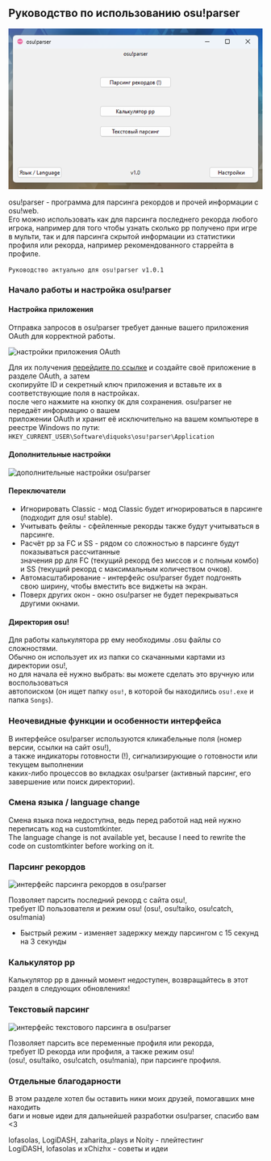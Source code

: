 ## Руководство по использованию osu!parser

![главное меню osu!parser](https://raw.githubusercontent.com/diquoks/osu-parser/refs/heads/main/assets/readme/main_menu.png)

osu!parser - программа для парсинга рекордов и прочей информации с osu!web.\
Его можно использовать как для парсинга последнего рекорда любого игрока, например для того чтобы узнать сколько pp получено при игре в мульти, так и для парсинга скрытой информации из статистики профиля или рекорда, например рекомендованного старрейта в профиле.

```Руководство актуально для osu!parser v1.0.1```

### Начало работы и настройка osu!parser

#### Настройка приложения

Отправка запросов в osu!parser требует данные вашего приложения OAuth для корректной работы.

![настройки приложения OAuth](https://raw.githubusercontent.com/diquoks/osu-parser/refs/heads/main/assets/readme/application_settings.png)

Для их получения [перейдите по ссылке](https://osu.ppy.sh/home/account/edit#oauth) и создайте своё приложение в разделе OAuth, а затем\
скопируйте ID и секретный ключ приложения и вставьте их в соответствующие поля в настройках.\
после чего нажмите на кнопку ```OK``` для сохранения. osu!parser не передаёт информацию о вашем\
приложении OAuth и хранит её исключительно на вашем компьютере в реестре Windows по пути:\
```HKEY_CURRENT_USER\Software\diquoks\osu!parser\Application```

#### Дополнительные настройки

![дополнительные настройки osu!parser](https://raw.githubusercontent.com/diquoks/osu-parser/refs/heads/main/assets/readme/additional_settings.png)

#### Переключатели

- Игнорировать Classic - мод Classic будет игнорироваться в парсинге (подходит для osu! stable).
- Учитывать фейлы - сфейленные рекорды также будут учитываться в парсинге.
- Расчёт pp за FC и SS - рядом со сложностью в парсинге будут показываться рассчитанные\
значения pp для FC (текущий рекорд без миссов и с полным комбо)\
и SS (текущий рекорд с максимальным количеством очков).
- Автомасштабирование - интерфейс osu!parser будет подгонять\
свою ширину, чтобы вместить все виджеты на экран.
- Поверх других окон - окно osu!parser не будет перекрываться другими окнами.

#### Директория osu!

Для работы калькулятора pp ему необходимы .osu файлы со сложностями.\
Обычно он использует их из папки со скачанными картами из директории osu!,\
но для начала её нужно выбрать: вы можете сделать это вручную или воспользоваться\
автопоиском (он ищет папку ```osu!```, в которой бы находились ```osu!.exe``` и папка ```Songs```).

### Неочевидные функции и особенности интерфейса

В интерфейсе osu!parser используются кликабельные поля (номер версии, ссылки на сайт osu!),\
а также индикаторы готовности (!), сигнализирующие о готовности или текущем выполнении\
каких-либо процессов во вкладках osu!parser (активный парсинг, его завершение или поиск директории).

### Смена языка / language change

Смена языка пока недоступна, ведь перед работой над ней нужно переписать код на customtkinter.\
The language change is not available yet, because I need to rewrite the code on customtkinter before working on it.

### Парсинг рекордов

![интерфейс парсинга рекордов в osu!parser](https://raw.githubusercontent.com/diquoks/osu-parser/refs/heads/main/assets/readme/last_score.png)

Позволяет парсить последний рекорд с сайта osu!,\
требует ID пользователя и режим osu! (osu!, osu!taiko, osu!catch, osu!mania)

- Быстрый режим - изменяет задержку между парсингом с 15 секунд на 3 секунды

### Калькулятор pp

Калькулятор pp в данный момент недоступен, возвращайтесь в этот раздел в следующих обновлениях!

### Текстовый парсинг

![интерфейс текстового парсинга в osu!parser](https://raw.githubusercontent.com/diquoks/osu-parser/refs/heads/main/assets/readme/text_parsing.png)

Позволяет парсить все переменные профиля или рекорда,\
требует ID рекорда или профиля, а также режим osu!\
(osu!, osu!taiko, osu!catch, osu!mania), при парсинге профиля.

### Отдельные благодарности

В этом разделе хотел бы оставить ники моих друзей, помогавших мне находить\
баги и новые идеи для дальнейшей разработки osu!parser, спасибо вам <3

lofasolas, LogiDASH, zaharita_plays и Noity - плейтестинг\
LogiDASH, lofasolas и xChizhx - советы и идеи